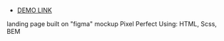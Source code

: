 
 - [DEMO LINK](https://garryrocksman.github.io/bose-landing/)

landing page built on "figma" mockup
Pixel Perfect
Using: HTML, Scss, BEM
